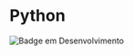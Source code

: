 # Python
![Badge em Desenvolvimento](http://img.shields.io/static/v1?label=STATUS&message=EM%20DESENVOLVIMENTO&color=GREEN&style=for-the-badge)
